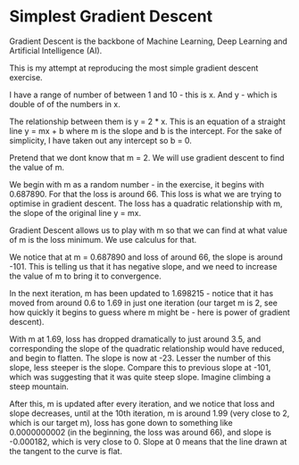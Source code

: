 # Simplest Gradient Descent

Gradient Descent is the backbone of Machine Learning, Deep Learning and Artificial Intelligence (AI).

This is my attempt at reproducing the most simple gradient descent exercise.

I have a range of number of between 1 and 10 - this is x. And y - which is double of of the numbers in x.

The relationship between them is y = 2 * x. This is an equation of a straight line y = mx + b where m is the slope and b is the intercept. For the sake of simplicity, I have taken out any intercept so b = 0.

Pretend that we dont know that m = 2. We will use gradient descent to find the value of m.

We begin with m as a random number - in the exercise, it begins with 0.687890. For that the loss is around 66. This loss is what we are trying to optimise in gradient descent. The loss has a quadratic relationship with m, the slope of the original line y = mx.

Gradient Descent allows us to play with m so that we can find at what value of m is the loss minimum. We use calculus for that. 

We notice that at m = 0.687890 and loss of around 66, the slope is around -101. This is telling us that it has negative slope, and we need to increase the value of m to bring it to convergence.

In the next iteration, m has been updated to 1.698215 - notice that it has moved from around 0.6 to 1.69 in just one iteration (our target m is 2, see how quickly it begins to guess where m might be - here is power of gradient descent).

With m at 1.69, loss has dropped dramatically to just around 3.5, and corresponding the slope of the quadratic relationship would have reduced, and begin to flatten. The slope is now at -23. Lesser the number of this slope, less steeper is the slope. Compare this to previous slope at -101, which was suggesting that it was quite steep slope. Imagine climbing a steep mountain.

After this, m is updated after every iteration, and we notice that loss and slope decreases, until at the 10th iteration, m is around 1.99 (very close to 2, which is our target m), loss has gone down to something like 0.0000000002 (in the beginning, the loss was around 66), and slope is -0.000182, which is very close to 0. Slope at 0 means that the line drawn at the tangent to the curve is flat.
